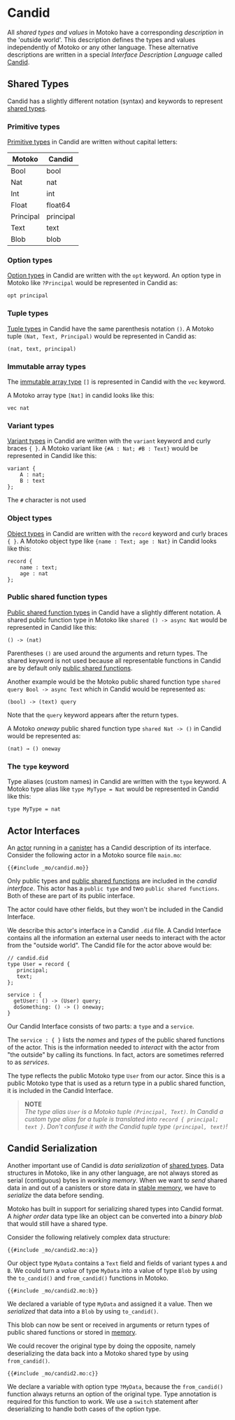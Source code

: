 # Candid

All _shared types and values_ in Motoko have a corresponding _description_ in the 'outside world'. This description defines the types and values independently of Motoko or any other language. These alternative descriptions are written in a special _Interface Description Language_ called [Candid](https://internetcomputer.org/docs/current/references/candid-ref).

## Shared Types

Candid has a slightly different notation (syntax) and keywords to represent [shared types](/internet-computer-programming-concepts/async-data/shared-types.html).

### Primitive types

[Primitive types](/internet-computer-programming-concepts/async-data/shared-types.html#shared-primitive-types) in Candid are written without capital letters:

| Motoko    | Candid    |
| --------- | --------- |
| Bool      | bool      |
| Nat       | nat       |
| Int       | int       |
| Float     | float64   |
| Principal | principal |
| Text      | text      |
| Blob      | blob      |

### Option types

[Option types](/internet-computer-programming-concepts/async-data/shared-types.html#shared-option-types) in Candid are written with the `opt` keyword. An option type in Motoko like `?Principal` would be represented in Candid as:

```candid
opt principal
```

### Tuple types

[Tuple types](/internet-computer-programming-concepts/async-data/shared-types.html#shared-tuple-types) in Candid have the same parenthesis notation `()`. A Motoko tuple `(Nat, Text, Principal)` would be represented in Candid as:

```candid
(nat, text, principal)
```

### Immutable array types

The [immutable array type](/internet-computer-programming-concepts/async-data/shared-types.html#shared-immutable-array-types) `[]` is represented in Candid with the `vec` keyword.

A Motoko array type `[Nat]` in candid looks like this:

```candid
vec nat
```

### Variant types

[Variant types](/internet-computer-programming-concepts/async-data/shared-types.html#shared-variant-types) in Candid are written with the `variant` keyword and curly braces `{ }`. A Motoko variant like `{#A : Nat; #B : Text}` would be represented in Candid like this:

```candid
variant {
    A : nat;
    B : text
};
```

The `#` character is not used

### Object types

[Object types](/internet-computer-programming-concepts/async-data/shared-types.html#shared-object-types) in Candid are written with the `record` keyword and curly braces `{ }`. A Motoko object type like `{name : Text; age : Nat}` in Candid looks like this:

```candid
record {
    name : text;
    age : nat
};
```

### Public shared function types

[Public shared function types](/internet-computer-programming-concepts/async-data/shared-types.html#shared-function-types) in Candid have a slightly different notation. A shared public function type in Motoko like `shared () -> async Nat` would be represented in Candid like this:

```candid
() -> (nat)
```

Parentheses `()` are used around the arguments and return types. The shared keyword is not used because all representable functions in Candid are by default only [public shared functions](/internet-computer-programming-concepts/actors.html#public-shared-functions-in-actors).

Another example would be the Motoko public shared function type `shared query Bool -> async Text` which in Candid would be represented as:

```candid
(bool) -> (text) query
```

Note that the `query` keyword appears after the return types.

A Motoko _oneway_ public shared function type `shared Nat -> ()` in Candid would be represented as:

```candid
(nat) → () oneway
```

### The `type` keyword

Type aliases (custom names) in Candid are written with the `type` keyword. A Motoko type alias like `type MyType = Nat` would be represented in Candid like this:

```candid
type MyType = nat
```

## Actor Interfaces

An [actor](/internet-computer-programming-concepts/actors.html) running in a [canister](/internet-computer-programming-concepts/actors/actor-to-canister.html) has a Candid description of its interface. Consider the following actor in a Motoko source file `main.mo`:

```motoko
{{#include _mo/candid.mo}}
```

Only public types and [public shared functions](/internet-computer-programming-concepts/actors.html#public-shared-functions-in-actors) are included in the _candid interface_. This actor has a `public type` and two `public shared functions`. Both of these are part of its public interface.

The actor could have other fields, but they won't be included in the Candid Interface.

We describe this actor's interface in a Candid `.did` file. A Candid Interface contains all the information an external user needs to interact with the actor from the "outside world". The Candid file for the actor above would be:

```candid
// candid.did
type User = record {
   principal;
   text;
};

service : {
  getUser: () -> (User) query;
  doSomething: () -> () oneway;
}
```

Our Candid Interface consists of two parts: a `type` and a `service`.

The `service : { }` lists the _names_ and _types_ of the public shared functions of the actor. This is the information needed to _interact_ with the actor from "the outside" by calling its functions. In fact, actors are sometimes referred to as _services_.

The type reflects the public Motoko type `User` from our actor. Since this is a public Motoko type that is used as a return type in a public shared function, it is included in the Candid Interface.

> **NOTE**  
> _The type alias `User` is a Motoko tuple `(Principal, Text)`. In Candid a custom type alias for a tuple is translated into `record { principal; text }`. Don't confuse it with the Candid tuple type `(principal, text)`!_

## Candid Serialization

Another important use of Candid is _data serialization_ of [shared types](/internet-computer-programming-concepts/async-data/shared-types.html). Data structures in Motoko, like in any other language, are not always stored as serial (contiguous) bytes in _working memory_. When we want to _send_ shared data in and out of a canisters or store data in [stable memory](/advanced-concepts/scalability/stable-storage.html), we have to _serialize_ the data before sending.

Motoko has built in support for serializing shared types into Candid format. A _higher order_ data type like an object can be converted into a _binary blob_ that would still have a shared type.

Consider the following relatively complex data structure:

```motoko
{{#include _mo/candid2.mo:a}}
```

Our object type `MyData` contains a `Text` field and fields of variant types `A` and `B`. We could turn a _value_ of type `MyData` into a value of type `Blob` by using the `to_candid()` and `from_candid()` functions in Motoko.

```motoko
{{#include _mo/candid2.mo:b}}
```

We declared a variable of type `MyData` and assigned it a value. Then we _serialized_ that data into a `Blob` by using `to_candid()`.

This blob can now be sent or received in arguments or return types of public shared functions or stored in [memory](/advanced-concepts/scalability/stable-storage.html).

We could recover the original type by doing the opposite, namely deserializing the data back into a Motoko shared type by using `from_candid()`.

```motoko
{{#include _mo/candid2.mo:c}}
```

We declare a variable with option type `?MyData`, because the `from_candid()` function always returns an option of the original type. Type annotation is required for this function to work. We use a `switch` statement after deserializing to handle both cases of the option type.
